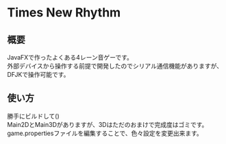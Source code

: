 # Times New Rhythm
## 概要
  JavaFXで作ったよくある4レーン音ゲーです。  
  外部デバイスから操作する前提で開発したのでシリアル通信機能がありますが、DFJKで操作可能です。  
## 使い方
  勝手にビルドして()  
  Main2DとMain3Dがありますが、3Dはただのおまけで完成度はゴミです。  
  game.propertiesファイルを編集することで、色々設定を変更出来ます。  
